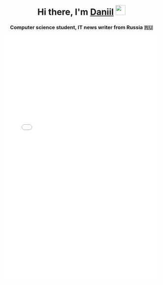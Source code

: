 <!-- # handwriting_analysis[Презентация.pdf](Презентация.pdf) -->

<h1 align="center">Hi there, I'm <a href="https://daniilshat.ru/" target="_blank">Daniil</a> 
<img src="https://github.com/blackcater/blackcater/raw/main/images/Hi.gif" height="32"/></h1>
<h3 align="center">Computer science student, IT news writer from Russia 🇷🇺</h3>

<embed src="Презентация.pdf" type="application/pdf" width="100%" height="800px"/>
